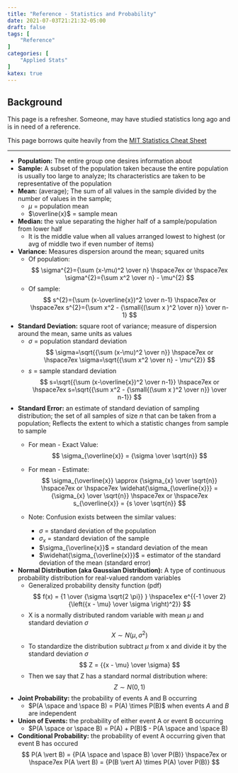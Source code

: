 ```yaml
---
title: "Reference - Statistics and Probability"
date: 2021-07-03T21:21:32-05:00
draft: false
tags: [
	"Reference"
]
categories: [
	"Applied Stats"
]
katex: true
---
```

## Background
This page is a refresher. Someone, may have studied statistics long ago and is in need of a reference.

This page borrows quite heavily from the [MIT Statistics Cheat Sheet](https://web.mit.edu/~csvoss/Public/usabo/stats_handout.pdf)

---

- **Population:** The entire group one desires information about
- **Sample:** A subset of the population taken because the entire population is usually too large to analyze; Its characteristics are taken to be representative of the population
- **Mean:** (average); The sum of all values in the sample divided by the number of values in the sample; 
	- $\mu$ = population mean 
	- $\overline{x}$ = sample mean
- **Median:** the value separating the higher half of a sample/population from lower half 
	- It is the middle value when all values arranged lowest to highest (or avg of middle two if even number of items)
- **Variance:** Measures dispersion around the mean; squared units  
	- Of population:
$$
\sigma^{2}={\sum (x-\mu)^2 \over n}
\hspace7ex 
or
\hspace7ex 
\sigma^{2}={\sum x^2 \over n} - \mu^{2}
$$
	- Of sample:
$$
s^{2}={\sum (x-\overline{x})^2 \over n-1}
\hspace7ex 
or
\hspace7ex 
s^{2}={\sum x^2 - {\small{(\sum x )^2 \over n}} \over n-1}
$$
- **Standard Deviation:** square root of variance; measure of dispersion around the mean, same units as values
	- $\sigma$ = population standard deviation
$$
\sigma=\sqrt{{\sum (x-\mu)^2 \over n}}
\hspace7ex 
or
\hspace7ex 
\sigma=\sqrt{{\sum x^2 \over n} - \mu^{2}}
$$
	- $s$ = sample standard deviation
$$
s=\sqrt{{\sum (x-\overline{x})^2 \over n-1}}
\hspace7ex 
or
\hspace7ex 
s=\sqrt{{\sum x^2 - {\small{(\sum x )^2 \over n}} \over n-1}}
$$
- **Standard Error:** an estimate of standard deviation of sampling distribution; the set of all samples of size $n$ that can be taken from a population; Reflects the extent to which a statistic changes from sample to sample
	- For mean - Exact Value:
$$
\sigma_{\overline{x}} = {\sigma \over \sqrt{n}}
$$
	- For mean - Estimate:
$$
\sigma_{\overline{x}} \approx {\sigma_{x} \over \sqrt{n}}
\hspace7ex 
or
\hspace7ex 
\widehat{\sigma_{\overline{x}}} = {\sigma_{x} \over \sqrt{n}}
\hspace7ex 
or
\hspace7ex 
s_{\overline{x}} = {s \over \sqrt{n}}
$$

	- Note: Confusion exists between the similar values:
		- $\sigma$ = standard deviation of the population
		- $\sigma_{x}$ = standard deviation of the sample
		- $\sigma_{\overline{x}}$ = standard deviation of the mean
		- $\widehat{\sigma_{\overline{x}}}$ = estimator of the standard deviation of the mean (standard error)
- **Normal Distribution (aka Gaussian Distribution):** A type of continuous probability distribution for real-valued random variables
	- Generalized probability density function (pdf)
$$
f(x) = {1 \over {\sigma \sqrt{2 \pi}} } \hspace1ex e^{{-1 \over 2}{\left({x - \mu} \over \sigma \right)^2}}
$$
	- X is a normally distributed random variable with mean $\mu$ and standard deviation $\sigma$
$$
X \sim N(\mu, \sigma^2)
$$
	- To standardize the distribution subtract $\mu$ from x and divide it by the standard deviation $\sigma$
$$
Z = {{x - \mu} \over \sigma}
$$
	- Then we say that Z has a standard normal distribution where:
$$
Z \sim N(0, 1)
$$
- **Joint Probability:** the probability of events A and B occurring
	- $P(A \space and \space B) = P(A) \times P(B)$ when events $A$ and $B$ are independent
- **Union of Events:** the probability of either event A or event B occurring
	- $P(A \space or \space B) = P(A) + P(B)$ - P(A \space and \space B)
- **Conditional Probability:** the probability of event A occurring given that event B has occured
$$
P(A \vert B) = {P(A \space and \space B) \over P(B)}
\hspace7ex
or
\hspace7ex
P(A \vert B) = {P(B \vert A) \times P(A) \over P(B)}
$$
